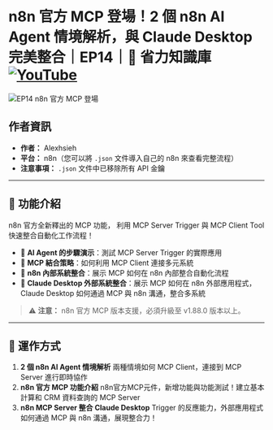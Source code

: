 # n8n 官方 MCP 登場！2 個 n8n AI Agent 情境解析，與 Claude Desktop 完美整合｜EP14｜🧠 省力知識庫[![YouTube](https://img.shields.io/badge/Watch%20on-YouTube-red?logo=youtube)](https://youtu.be/Ictp1DCPUg4)

![EP14 n8n 官方 MCP 登場](https://github.com/qwedsazxc78/ai-automation-n8n/blob/main/n8n/14-n8n-native-mcp/cover.png?raw=true)

## 作者資訊

* **作者：** Alexhsieh
* **平台：** n8n（您可以將 `.json` 文件導入自己的 n8n 來查看完整流程）
* **注意事項：** `.json` 文件中已移除所有 API 金鑰

---

## 📌 功能介紹

n8n 官方全新釋出的 MCP 功能，
利用 MCP Server Trigger 與 MCP Client Tool 快速整合自動化工作流程！

* 🚀 **AI Agent 的步驟演示**：測試 MCP Server Trigger 的實際應用
* 🤖 **MCP 結合策略**：如何利用 MCP Client 連接多元系統
* 🔄 **n8n 內部系統整合**：展示 MCP 如何在 n8n 內部整合自動化流程
* 🔄 **Claude Desktop 外部系統整合**：展示 MCP 如何在 n8n 外部應用程式，Claude Desktop 如何通過 MCP 與 n8n 溝通，整合多系統

> ⚠ **注意：** n8n 官方 MCP 版本支援，必須升級至 v1.88.0 版本以上。

---

## 🔧 運作方式

1. **2 個 n8n AI Agent 情境解析** 兩種情境如何 MCP Client，連接到 MCP Server 進行即時協作
2. **n8n 官方 MCP 功能介紹** n8n官方MCP元件，新增功能與功能測試！建立基本計算和 CRM 資料查詢的 MCP Server
3. **n8n MCP Server 整合 Claude Desktop** Trigger 的反應能力，外部應用程式如何通過 MCP 與 n8n 溝通，展現整合力！
